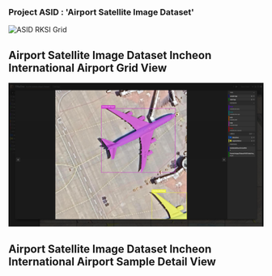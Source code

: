 ### Project ASID : 'Airport Satellite Image Dataset'  


![ASID RKSI Grid](https://github.com/PlutoMingyu/ASID/blob/main/ASID_RKSI_Grid.png)
## Airport Satellite Image Dataset Incheon International Airport Grid View

![ASID RKSI SampleGrid](https://github.com/PlutoMingyu/ASID/blob/main/ASID_RKSI_Sample.png)
## Airport Satellite Image Dataset Incheon International Airport Sample Detail View
